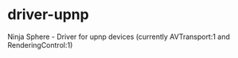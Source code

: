 driver-upnp
===========

Ninja Sphere - Driver for upnp devices (currently AVTransport:1 and RenderingControl:1)
